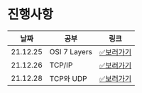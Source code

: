 # 진행사항

|날짜|공부|링크|
|------|---|---|
|21.12.25|OSI 7 Layers|[✅보러가기](21.12.25.md)|
|21.12.26|TCP/IP|[✅보러가기](21.12.26.md)|
|21.12.28|TCP와 UDP|[✅보러가기](21.12.28.md)|